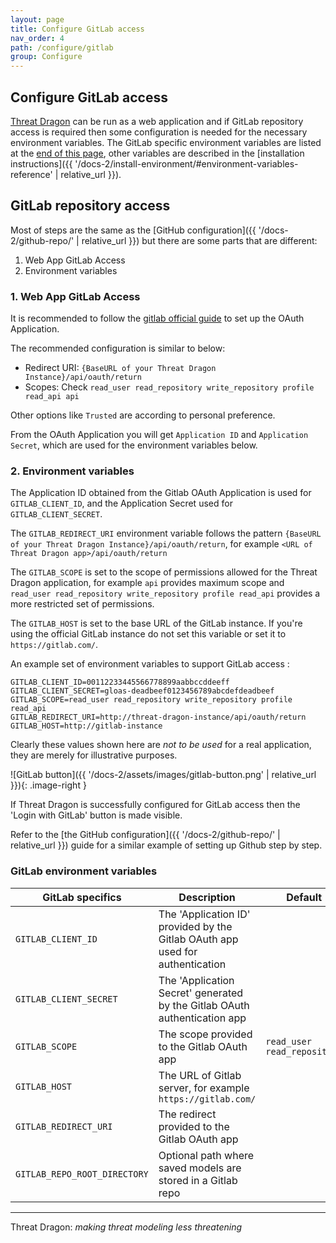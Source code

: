 ```yaml
---
layout: page
title: Configure GitLab access
nav_order: 4
path: /configure/gitlab
group: Configure
---
```


## Configure GitLab access

[Threat Dragon](http://owasp.org/www-project-threat-dragon) can be run as a web application and
if GitLab repository access is required then some configuration is needed
for the necessary environment variables.
The GitLab specific environment variables are listed at the [end of this page](#gitlab-environment-variables),
other variables are described in
the [installation instructions]({{ '/docs-2/install-environment/#environment-variables-reference' | relative_url }}).

## GitLab repository access

Most of steps are the same as the [GitHub configuration]({{ '/docs-2/github-repo/' | relative_url }})
but there are some parts that are different:

1. Web App GitLab Access
2. Environment variables

### 1. Web App GitLab Access

It is recommended to follow the [gitlab official guide](https://docs.gitlab.com/ee/integration/oauth_provider.html)
to set up the OAuth Application.

The recommended configuration is similar to below:

- Redirect URI: `{BaseURL of your Threat Dragon Instance}/api/oauth/return`
- Scopes: Check `read_user read_repository write_repository profile read_api api`

Other options like `Trusted` are according to personal preference.

From the OAuth Application you will get `Application ID` and `Application Secret`,
which are used for the environment variables below.

### 2. Environment variables

The Application ID obtained from the Gitlab OAuth Application is used for `GITLAB_CLIENT_ID`,
and the Application Secret used for `GITLAB_CLIENT_SECRET`.

The `GITLAB_REDIRECT_URI` environment variable follows
the pattern ``{BaseURL of your Threat Dragon Instance}/api/oauth/return``,
for example `<URL of Threat Dragon app>/api/oauth/return`

The `GITLAB_SCOPE` is set to the scope of permissions allowed for the Threat Dragon application,
for example `api` provides maximum scope and `read_user read_repository write_repository profile read_api`
provides a more restricted set of permissions.

The `GITLAB_HOST` is set to the base URL of the GitLab instance.
If you're using the official GitLab instance do not set this variable or set it to `https://gitlab.com/`.

An example set of environment variables to support GitLab access :

```text
GITLAB_CLIENT_ID=00112233445566778899aabbccddeeff
GITLAB_CLIENT_SECRET=gloas-deadbeef0123456789abcdefdeadbeef
GITLAB_SCOPE=read_user read_repository write_repository profile read_api
GITLAB_REDIRECT_URI=http://threat-dragon-instance/api/oauth/return
GITLAB_HOST=http://gitlab-instance
```

Clearly these values shown here are _not to be used_ for a real application,
they are merely for illustrative purposes.

![GitLab button]({{ '/docs-2/assets/images/gitlab-button.png' | relative_url }}){: .image-right }

If Threat Dragon is successfully configured for GitLab access then the 'Login with GitLab' button is made visible.

Refer to the [the GitHub configuration]({{ '/docs-2/github-repo/' | relative_url }}) guide for
a similar example of setting up Github step by step.

### GitLab environment variables

| GitLab specifics | Description | Default |
| --- | --- | --- |
| `GITLAB_CLIENT_ID` | The 'Application ID' provided by the Gitlab OAuth app used for authentication | |
| `GITLAB_CLIENT_SECRET` | The 'Application Secret' generated by the Gitlab OAuth authentication app | |
| `GITLAB_SCOPE` | The scope provided to the Gitlab OAuth app | `read_user read_repository` |
| `GITLAB_HOST` | The URL of Gitlab server, for example `https://gitlab.com/` | |
| `GITLAB_REDIRECT_URI` | The redirect provided to the Gitlab OAuth app | |
| `GITLAB_REPO_ROOT_DIRECTORY` | Optional path where saved models are stored in a Gitlab repo | |

----

Threat Dragon: _making threat modeling less threatening_
